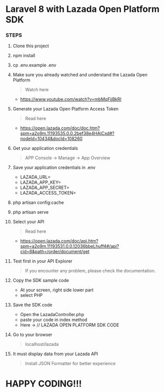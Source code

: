 <h1>Laravel 8 with Lazada Open Platform SDK</h1>

<h3>STEPS</h3>

1. Clone this project

2. npm install

3. cp .env.example .env

4. Make sure you already watched and understand the Lazada Open Platform
    > Watch here
    * https://www.youtube.com/watch?v=mbMqFjjBkRI
    
5. Generate your Lazada Open Platform Access Token
    > Read here
    * https://open.lazada.com/doc/doc.htm?spm=a2o9m.11193535.0.0.2bef38e4HAiCxd#?nodeId=10434&docId=108260
    
6. Get your application credentials
    > APP Console -> Manage -> App Overview
    
7. Save your application credentials in .env
    * LAZADA_URL=
    * LAZADA_APP_KEY=
    * LAZADA_APP_SECRET=
    * LAZADA_ACCESS_TOKEN=
    
8. php artisan config:cache

9. php artisan serve

10. Select your API
    > Read here
    * https://open.lazada.com/doc/api.htm?spm=a2o9m.11193531.0.0.12036bbeLhuff4#/api?cid=8&path=/order/document/get
    
11. Test first in your API Explorer
    > If you encounter any problem, please check the documentation.

12. Copy the SDK sample code
    * At your screen, right side lower part
    * select PHP
    
13. Save the SDK code
    * Open the LazadaController.php
    * paste your code in index method
    * Here -> // LAZADA OPEN PLATFORM SDK CODE
    
14. Go to your browser
    > localhost/lazada
    
15. It must display data from your Lazada API
    > Install JSON Formatter for better experience


<h1>HAPPY CODING!!!</h1>

    
